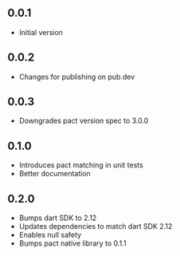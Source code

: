 ## 0.0.1

- Initial version

## 0.0.2

- Changes for publishing on pub.dev

## 0.0.3

- Downgrades pact version spec to 3.0.0

## 0.1.0

- Introduces pact matching in unit tests
- Better documentation

## 0.2.0

- Bumps dart SDK to 2.12
- Updates dependencies to match dart SDK 2.12
- Enables null safety
- Bumps pact native library to 0.1.1
